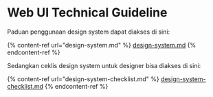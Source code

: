 # Web UI Technical Guideline

Paduan penggunaan design system dapat diakses di sini:

{% content-ref url="design-system.md" %}
[design-system.md](design-system.md)
{% endcontent-ref %}

Sedangkan ceklis design system untuk designer bisa diakses di sini:

{% content-ref url="design-system-checklist.md" %}
[design-system-checklist.md](design-system-checklist.md)
{% endcontent-ref %}
